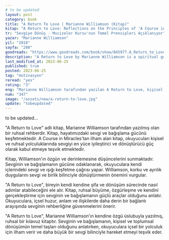 ```yaml
---
# to be updated
layout: post
category: book
title: "A Return To Love | Marianne Williamson (Kitap)"
kitap: "A Return to Love: Reflections on the Principles of 'A Course in Miracles'"
tr: "Sevgiye Dönüş - Mucizeler Kursu'nun Temel Prensipleri Açıklanıyor"
yazar: "Marianne Williamson"
yil: "2018"
sayfa: "280"
goodreads: "https://www.goodreads.com/book/show/845977.A_Return_to_Love"
description: "A Return to Love by Marianne Williamson is a spiritual guide that emphasizes the transformative power of love and forgiveness in our personal and collective journeys."
last_modified_at: 2023-06-25
published: true
posted: 2023-06-25
tag: "motivasyon"
reread: "yes"
rating: "3"
eng: "Marianne Williamson tarafından yazılan A Return to Love, kişisel ve kolektif yolculuklarımızda sevgi ve bağışlamanın dönüştürücü gücünü vurgulayan bir ruhsal rehberdir."
num: "347"
image: "/assets/new/a-return-to-love.jpg"
update: "tobeupdated"
---
```


to be updated...

"A Return to Love" adlı kitap, Marianne Williamson tarafından yazılmış olan bir ruhsal rehberdir. Kitap, hayatımızdaki sevgi ve bağışlama gücünü keşfetmektedir. A Course in Miracles'tan ilham alan kitap, okuyucuları kişisel ve ruhsal yolculuklarında sevgiyi en yüce iyileştirici ve dönüştürücü güç olarak kabul etmeye teşvik etmektedir.

Kitap, Williamson'ın özgün ve derinlemesine düşüncelerini sunmaktadır. Sevginin ve bağışlamanın gücüne odaklanarak, okuyuculara kendi içlerindeki sevgi ve ışığı keşfetme çağrısı yapar. Williamson, korku ve ayrılık duygularını sevgi ve birlik bilinciyle dönüştürmenin önemini vurgular.

"A Return to Love", bireyin kendi kendine şifa ve dönüşüm sürecinde nasıl adımlar atabileceğini ele alır. Kitap, ruhsal büyüme, özgürleşme ve kendini gerçekleştirme için sevginin ve bağışlamanın güçlü araçlar olduğunu anlatır. Okuyuculara, içsel huzur, anlam ve ilişkilerde daha derin bir bağlantı arayışında sevginin rehberliğine güvenmelerini önerir.

"A Return to Love", Marianne Williamson'ın kendine özgü üslubuyla yazılmış, ruhsal bir kılavuz kitaptır. Sevginin ve bağışlamanın, kişisel ve toplumsal dönüşümün temel taşları olduğunu anlatırken, okuyuculara içsel bir yolculuk için ilham verir ve daha büyük bir sevgi bilinciyle hareket etmeyi teşvik eder.

